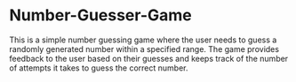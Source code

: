 # Number-Guesser-Game
This is a simple number guessing game where the user needs to guess a randomly generated number within a specified range. The game provides feedback to the user based on their guesses and keeps track of the number of attempts it takes to guess the correct number.
